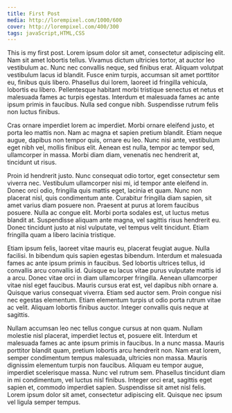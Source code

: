 ```yaml
---
title: First Post
media: http://lorempixel.com/1000/600
cover: http://lorempixel.com/400/300
tags: javaScript,HTML,CSS
---
```


This is my first post. Lorem ipsum dolor sit amet, consectetur adipiscing elit. Nam sit amet lobortis tellus. Vivamus dictum ultricies tortor, at auctor leo vestibulum ac. Nunc nec convallis neque, sed finibus erat. Aliquam volutpat vestibulum lacus id blandit. Fusce enim turpis, accumsan sit amet porttitor eu, finibus quis libero. Phasellus dui lorem, laoreet id fringilla vehicula, lobortis eu libero. Pellentesque habitant morbi tristique senectus et netus et malesuada fames ac turpis egestas. Interdum et malesuada fames ac ante ipsum primis in faucibus. Nulla sed congue nibh. Suspendisse rutrum felis non luctus finibus.

Cras ornare imperdiet lorem ac imperdiet. Morbi ornare eleifend justo, et porta leo mattis non. Nam ac magna et sapien pretium blandit. Etiam neque augue, dapibus non tempor quis, ornare eu leo. Nunc nisi ante, vestibulum eget nibh vel, mollis finibus elit. Aenean est nulla, tempor ac tempor sed, ullamcorper in massa. Morbi diam diam, venenatis nec hendrerit at, tincidunt ut risus.

Proin id hendrerit justo. Nunc consequat odio tortor, eget consectetur sem viverra nec. Vestibulum ullamcorper nisi mi, id tempor ante eleifend in. Donec orci odio, fringilla quis mattis eget, lacinia et quam. Nunc non placerat nisl, quis condimentum ante. Curabitur fringilla diam sapien, sit amet varius diam posuere non. Praesent at purus at lorem faucibus posuere. Nulla ac congue elit. Morbi porta sodales est, ut luctus metus blandit at. Suspendisse aliquam ante magna, vel sagittis risus hendrerit eu. Donec tincidunt justo at nisl vulputate, vel tempus velit tincidunt. Etiam fringilla quam a libero lacinia tristique.

Etiam ipsum felis, laoreet vitae mauris eu, placerat feugiat augue. Nulla facilisi. In bibendum quis sapien egestas bibendum. Interdum et malesuada fames ac ante ipsum primis in faucibus. Sed lobortis ultrices tellus, id convallis arcu convallis id. Quisque eu lacus vitae purus vulputate mattis id a arcu. Donec vitae orci in diam ullamcorper fringilla. Aenean ullamcorper vitae nisl eget faucibus. Mauris cursus erat est, vel dapibus nibh ornare a. Quisque varius consequat viverra. Etiam sed auctor sem. Proin congue nisi nec egestas elementum. Etiam elementum turpis ut odio porta rutrum vitae ac velit. Aliquam lobortis finibus auctor. Integer convallis quis neque at sagittis.

Nullam accumsan leo nec tellus congue cursus at non quam. Nullam molestie nisl placerat, imperdiet lectus et, posuere elit. Interdum et malesuada fames ac ante ipsum primis in faucibus. In a nunc massa. Mauris porttitor blandit quam, pretium lobortis arcu hendrerit non. Nam erat lorem, semper condimentum tempus malesuada, ultricies non massa. Mauris dignissim elementum turpis non faucibus. Aliquam eu tempor augue, imperdiet scelerisque massa. Nunc vel rutrum sem. Phasellus tincidunt diam in mi condimentum, vel luctus nisl finibus. Integer orci erat, sagittis eget sapien et, commodo imperdiet sapien. Suspendisse sit amet nisl felis. Lorem ipsum dolor sit amet, consectetur adipiscing elit. Quisque nec ipsum vel ligula semper tempus.